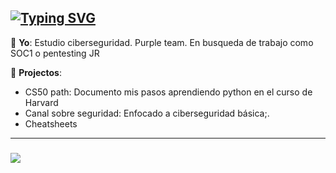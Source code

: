 ## [![Typing SVG](https://readme-typing-svg.demolab.com?font=VT323&pause=1000&color=FFFFFF&width=435&lines=Hola!++Soy+Alan!++%F0%9F%91%8B;Estudiante+de+Ciberseguridad)](https://git.io/typing-svg)

💬 **Yo**: Estudio ciberseguridad. Purple team. En busqueda de trabajo como SOC1 o pentesting JR 

🌱 **Projectos**:

- CS50 path: Documento mis pasos aprendiendo python en el curso de Harvard
- Canal sobre seguridad: Enfocado a ciberseguridad básica;.
- Cheatsheets

<hr>

### [![](https://skillicons.dev/icons?i=bash,powershell,python,html,mysql,php,css)](https://www.youtube.com/channel/UClDWmkM9WLQPfv3Hpx8ziJQ/)
